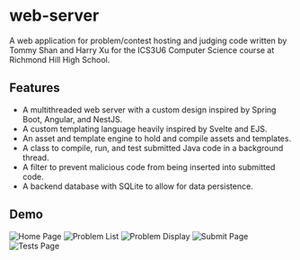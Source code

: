 # web-server

A web application for problem/contest hosting and judging code written by Tommy Shan and Harry Xu for the ICS3U6 Computer Science course at Richmond Hill High School.

## Features
 * A multithreaded web server with a custom design inspired by Spring Boot, Angular, and NestJS.
 * A custom templating language heavily inspired by Svelte and EJS.
 * An asset and template engine to hold and compile assets and templates.
 * A class to compile, run, and test submitted Java code in a background thread.
 * A filter to prevent malicious code from being inserted into submitted code.
 * A backend database with SQLite to allow for data persistence.

## Demo
![Home Page](https://github.com/HarryXu497/web-server/blob/master/demo/index.png)
![Problem List](https://github.com/HarryXu497/web-server/blob/master/demo/problems.png)
![Problem Display](https://github.com/HarryXu497/web-server/blob/master/demo/problem.png)
![Submit Page](https://github.com/HarryXu497/web-server/blob/master/demo/submit.png)
![Tests Page](https://github.com/HarryXu497/web-server/blob/master/demo/tests.png)